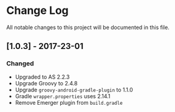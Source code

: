 # Change Log
All notable changes to this project will be documented in this file.

## [1.0.3] - 2017-23-01
### Changed
- Upgraded to AS 2.2.3
- Upgrade Groovy to 2.4.8
- Upgrade `groovy-android-gradle-plugin` to 1.1.0
- Gradle `wrapper.properties` uses 2.14.1
- Remove Emerger plugin from `build.gradle`
